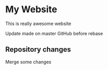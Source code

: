 # My Website

This is really awesome website

Update made on master GitHub before rebase


## Repository changes

Merge some changes
